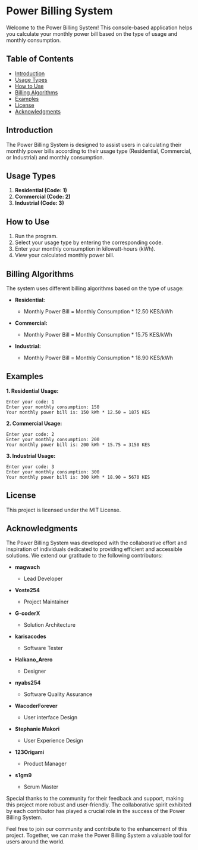 # Power Billing System

Welcome to the Power Billing System! This console-based application helps you calculate your monthly power bill based on the type of usage and monthly consumption.

## Table of Contents
- [Introduction](#introduction)
- [Usage Types](#usage-types)
- [How to Use](#how-to-use)
- [Billing Algorithms](#billing-algorithms)
- [Examples](#examples)
- [License](#license)
- [Acknowledgments](#acknowledgments)

## Introduction

The Power Billing System is designed to assist users in calculating their monthly power bills according to their usage type (Residential, Commercial, or Industrial) and monthly consumption.

## Usage Types

1. **Residential (Code: 1)**
2. **Commercial (Code: 2)**
3. **Industrial (Code: 3)**

## How to Use

1. Run the program.
2. Select your usage type by entering the corresponding code.
3. Enter your monthly consumption in kilowatt-hours (kWh).
4. View your calculated monthly power bill.

## Billing Algorithms

The system uses different billing algorithms based on the type of usage:

- **Residential:**
  - Monthly Power Bill = Monthly Consumption * 12.50 KES/kWh

- **Commercial:**
  - Monthly Power Bill = Monthly Consumption * 15.75 KES/kWh

- **Industrial:**
  - Monthly Power Bill = Monthly Consumption * 18.90 KES/kWh

## Examples

**1. Residential Usage:**
```plaintext
Enter your code: 1
Enter your monthly consumption: 150
Your monthly power bill is: 150 kWh * 12.50 = 1875 KES
```
**2. Commercial Usage:**
```plaintext
Enter your code: 2
Enter your monthly consumption: 200
Your monthly power bill is: 200 kWh * 15.75 = 3150 KES
```
**3. Industrial Usage:**
```plaintext
Enter your code: 3
Enter your monthly consumption: 300
Your monthly power bill is: 300 kWh * 18.90 = 5670 KES
```

## License

This project is licensed under the MIT License.

## Acknowledgments

The Power Billing System was developed with the collaborative effort and inspiration of individuals dedicated to providing efficient and accessible solutions. We extend our gratitude to the following contributors:

- **magwach**
  - Lead Developer

- **Voste254**
  - Project Maintainer

- **G-coderX**
  - Solution Architecture

- **karisacodes**
  - Software Tester

- **Halkano_Arero**
  - Designer

- **nyabs254**
  - Software Quality Assurance

- **WacoderForever**
  - User interface Design

- **Stephanie Makori**
  - User Experience Design

- **123Origami**
  - Product Manager

- **s1gm9**
  - Scrum Master

Special thanks to the community for their feedback and support, making this project more robust and user-friendly. The collaborative spirit exhibited by each contributor has played a crucial role in the success of the Power Billing System.

Feel free to join our community and contribute to the enhancement of this project. Together, we can make the Power Billing System a valuable tool for users around the world.
